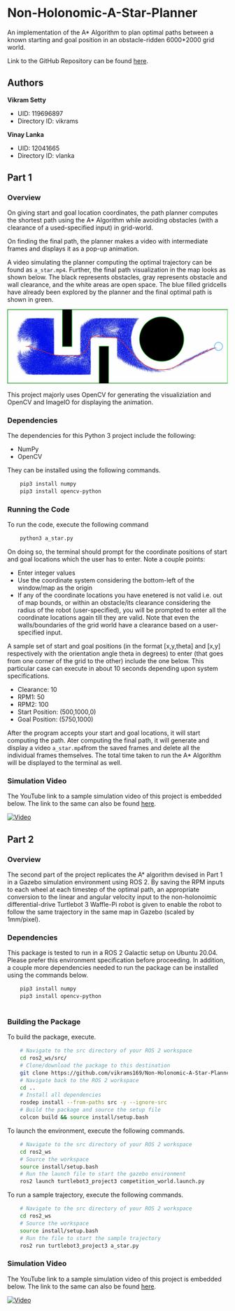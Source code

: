 # Non-Holonomic-A-Star-Planner
An implementation of the A* Algorithm to plan optimal paths between a known starting and goal position in an obstacle-ridden 6000*2000 grid world.

Link to the GitHub Repository can be found [here](https://github.com/vikrams169/Non-Holonomic-A-Star-Planner).

## Authors
<b>Vikram Setty</b>
<ul>
<li> UID: 119696897
<li> Directory ID: vikrams
</ul>
<b>Vinay Lanka</b>
<ul>
<li> UID: 12041665
<li> Directory ID: vlanka
</ul>

## Part 1

### Overview
On giving start and goal location coordinates, the path planner computes the shortest path using the A* Algorithm while avoiding obstacles (with a clearance of a used-specified input) in grid-world.

On finding the final path, the planner makes a video with intermediate frames and displays it as a pop-up animation.

A video simulating the planner computing the optimal trajectory can be found as `a_star.mp4`. Further, the final path visualization in the map looks as shown below. The black represents obstacles, gray represents obstacle and wall clearance, and the white areas are open space. The blue filled gridcells have already been explored by the planner and the final optimal path is shown in green.

<p align="center">
  <img src="a_star_sample_path.png"/>
</p>

This project majorly uses OpenCV for generating the visualiziation and OpenCV and ImageIO for displaying the animation.

### Dependencies
The dependencies for this Python 3 project include the following:
<ul>
<li> NumPy
<li> OpenCV
</ul>
They can be installed using the following commands.

```sh
    pip3 install numpy
    pip3 install opencv-python
```

### Running the Code
To run the code, execute the following command
```sh
    python3 a_star.py
```
On doing so, the terminal should prompt for the coordinate positions of start and goal locations which the user has to enter. Note a couple points:
<ul>
<li> Enter integer values
<li> Use the coordinate system considering the bottom-left of the window/map as the origin
<li> If any of the coordinate locations you have enetered is not valid i.e. out of map bounds, or within an obstacle/its clearance considering the radius of the robot (user-specified), you will be prompted to enter all the coordinate locations again till they are valid. Note that even the walls/boundaries of the grid world have a clearance based on a user-specified input.
</ul>

A sample set of start and goal positions (in the format [x,y,theta] and [x,y] respectively with the orientation angle theta in degrees) to enter (that goes from one corner of the grid to the other) include the one below. This particular case can execute in about 10 seconds depending upon system specifications.
<ul>
<li> Clearance: 10
<li> RPM1: 50
<li> RPM2: 100 
<li> Start Position: (500,1000,0)
<li> Goal Position: (5750,1000)
</ul>

After the program accepts your start and goal locations, it will start computing the path. Ater computing the final path, it will generate and display a video `a_star.mp4`from the saved frames and delete all the individual frames themselves. The total time taken to run the A* Algorithm will be displayed to the terminal as well.

### Simulation Video

The YouTube link to a sample simulation video of this project is embedded below. The link to the same can also be found [here](https://youtu.be/KWaNTzZl9pc).

[![Video](https://img.youtube.com/vi/KWaNTzZl9pc/maxresdefault.jpg)](https://youtu.be/KWaNTzZl9pc)


## Part 2

### Overview

The second part of the project replicates the A* algorithm devised in Part 1 in a Gazebo simulation environment using ROS 2. By saving the RPM inputs to each wheel at each timestep of the optimal path, an appropriate conversion to the linear and angular velocity input to the non-holonoimic differential-drive Turtlebot 3 Waffle-Pi robot is given to enable the robot to follow the same trajectory in the same map in Gazebo (scaled by 1mm/pixel).

### Dependencies

This package is tested to run in a ROS 2 Galactic setup on Ubuntu 20.04. Please prefer this environment specification before proceeding. In addition, a couple more dependencies needed to run the package can be installed using the commands below.

```sh
    pip3 install numpy
    pip3 install opencv-python
    
```

### Building the Package

To build the package, execute.
```sh
    # Navigate to the src directory of your ROS 2 workspace
    cd ros2_ws/src/
    # Clone/download the package to this destination
    git clone https://github.com/vikrams169/Non-Holonomic-A-Star-Planner/tree/main/Part2/turtlebot3_project3
    # Navigate back to the ROS 2 workspace
    cd ..
    # Install all dependencies
    rosdep install --from-paths src -y --ignore-src
    # Build the package and source the setup file
    colcon build && source install/setup.bash
```
To launch the environment, execute the following commands.
```sh
    # Navigate to the src directory of your ROS 2 workspace
    cd ros2_ws
    # Source the workspace
    source install/setup.bash
    # Run the launch file to start the gazebo environment
    ros2 launch turtlebot3_project3 competition_world.launch.py
```
To run a sample trajectory, execute the following commands.
```sh
    # Navigate to the src directory of your ROS 2 workspace
    cd ros2_ws
    # Source the workspace
    source install/setup.bash
    # Run the file to start the sample trajectory
    ros2 run turtlebot3_project3 a_star.py
```

### Simulation Video

The YouTube link to a sample simulation video of this project is embedded below. The link to the same can also be found [here](https://youtu.be/oCmQ83_IZCs).

[![Video](https://img.youtube.com/vi/oCmQ83_IZCs/maxresdefault.jpg)](https://youtu.be/oCmQ83_IZCs)


